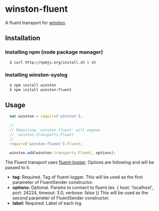 # winston-fluent

A fluent transport for [winston][0].

## Installation

### Installing npm (node package manager)

``` bash
  $ curl http://npmjs.org/install.sh | sh
```

### Installing winston-syslog

``` bash
  $ npm install winston 
  $ npm install winston-fluent
```

## Usage
``` js
  var winston = require('winston');
  
  //
  // Requiring `winston-fluent` will expose 
  // `winston.transports.Fluent`
  //
  require('winston-fluent').Fluent;
  
  winston.add(winston.transports.Fluent, options);
```

The Fluent transport uses [fluent-logger](https://github.com/yssk22/fluent-logger-node). Options are following and will be passed to it.

* __tag:__ Required. Tag of fluent-logger. This will be used as the first parameter of FluentSender constructor.
* __options:__ Optional. Params to connect to fluent.(ex. { host: 'localhost', port: 24224, timeout: 3.0, verbose: false }) This will be used as the second parameter of FluentSender constructor.
* __label:__ Required. Label of each log. 

[0]: https://github.com/indexzero/winston
